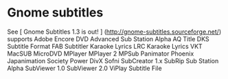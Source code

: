 #  Gnome subtitles 

See
 [
	Gnome Subtitles 1.3 is out!
      ] (http://gnome-subtitles.sourceforge.net/)
supports
    Adobe Encore DVD
    Advanced Sub Station Alpha
    AQ Title
    DKS Subtitle Format
    FAB Subtitler
    Karaoke Lyrics LRC
    Karaoke Lyrics VKT
    MacSUB
    MicroDVD
    MPlayer
    MPlayer 2
    MPSub
    Panimator
    Phoenix Japanimation Society
    Power DivX
    Sofni
    SubCreator 1.x
    SubRip
    Sub Station Alpha
    SubViewer 1.0
    SubViewer 2.0
    ViPlay Subtitle File

